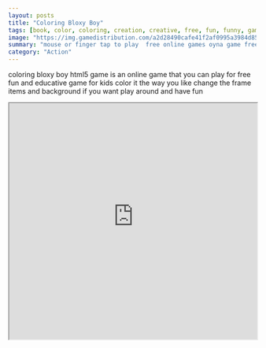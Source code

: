 ```yaml
---
layout: posts
title: "Coloring Bloxy Boy"
tags: [book, color, coloring, creation, creative, free, fun, funny, game, games, html, html5, kids, painting, educative, free, online, games, oyna, game, free, games, play, play, games]
image: "https://img.gamedistribution.com/a2d28490cafe41f2af0995a3984d8560.jpg"
summary: "mouse or finger tap to play  free online games oyna game free games play play games"
category: "Action"
---
```


coloring bloxy boy html5 game is an online game that you can play for free fun and educative game for kids color it the way you like change the frame items and background if you want play around and have fun

<iframe width="100%" height="480px;" src="https://html5.gamedistribution.com/a2d28490cafe41f2af0995a3984d8560/"></iframe>